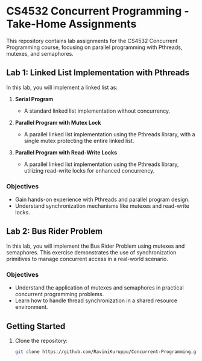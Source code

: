 # CS4532 Concurrent Programming - Take-Home Assignments

This repository contains lab assignments for the CS4532 Concurrent Programming course, focusing on parallel programming with Pthreads, mutexes, and semaphores.

## Lab 1: Linked List Implementation with Pthreads

In this lab, you will implement a linked list as:

1. **Serial Program**  
   - A standard linked list implementation without concurrency.

2. **Parallel Program with Mutex Lock**  
   - A parallel linked list implementation using the Pthreads library, with a single mutex protecting the entire linked list.

3. **Parallel Program with Read-Write Locks**  
   - A parallel linked list implementation using the Pthreads library, utilizing read-write locks for enhanced concurrency.

### Objectives
- Gain hands-on experience with Pthreads and parallel program design.
- Understand synchronization mechanisms like mutexes and read-write locks.

## Lab 2: Bus Rider Problem

In this lab, you will implement the Bus Rider Problem using mutexes and semaphores. This exercise demonstrates the use of synchronization primitives to manage concurrent access in a real-world scenario.

### Objectives
- Understand the application of mutexes and semaphores in practical concurrent programming problems.
- Learn how to handle thread synchronization in a shared resource environment.

## Getting Started

1. Clone the repository:
   ```bash
   git clone https://github.com/RaviniKuruppu/Concurrent-Programming.git
